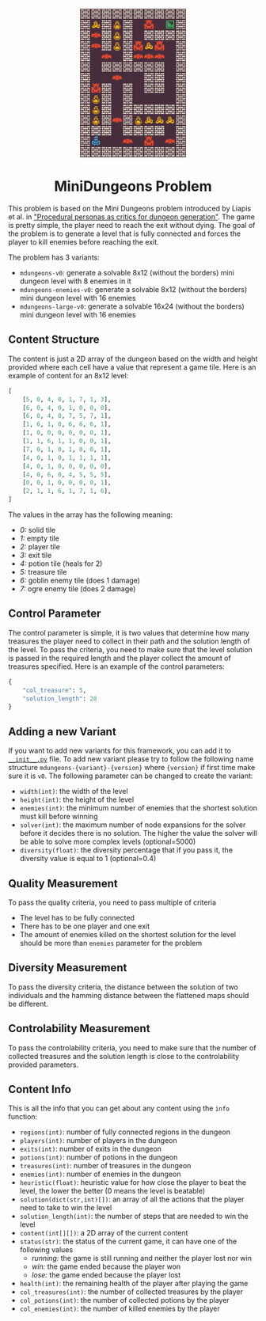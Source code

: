 <p align="center">
	<img height="300px" src="../../../images/mdungeons/example.png"/>
</p>
<h1 align="center">
MiniDungeons Problem
</h1>

This problem is based on the Mini Dungeons problem introduced by Liapis et al. in ["Procedural personas as critics for dungeon generation"](https://citeseerx.ist.psu.edu/document?repid=rep1&type=pdf&doi=50c9a06c669a60491101b2e10e3887dd28c3d3f3). The game is pretty simple, the player need to reach the exit without dying. The goal of the problem is to generate a level that is fully connected and forces the player to kill enemies before reaching the exit.

The problem has 3 variants:
- `mdungeons-v0`: generate a solvable 8x12 (without the borders) mini dungeon level with 8 enemies in it
- `mdungeons-enemies-v0`: generate a solvable 8x12 (without the borders) mini dungeon level with 16 enemies
- `mdungeons-large-v0`: generate a solvable 16x24 (without the borders) mini dungeon level with 16 enemies

## Content Structure
The content is just a 2D array of the dungeon based on the width and height provided where each cell have a value that represent a game tile. Here is an example of content for an 8x12 level:
```python
[
	[5, 0, 4, 0, 1, 7, 1, 3],
	[6, 0, 4, 0, 1, 0, 0, 0],
	[6, 0, 4, 0, 7, 5, 7, 1],
	[1, 6, 1, 0, 6, 6, 6, 1],
	[1, 0, 0, 0, 0, 0, 0, 1],
	[1, 1, 6, 1, 1, 0, 0, 1],
	[7, 0, 1, 0, 1, 0, 0, 1],
	[4, 0, 1, 0, 1, 1, 1, 1],
	[4, 0, 1, 0, 0, 0, 0, 0],
	[4, 0, 6, 0, 4, 5, 5, 5],
	[0, 0, 1, 0, 0, 0, 0, 1],
	[2, 1, 1, 6, 1, 7, 1, 6],
]
```
The values in the array has the following meaning:
- *0:* solid tile
- *1:* empty tile
- *2:* player tile
- *3:* exit tile
- *4:* potion tile (heals for 2)
- *5:* treasure tile
- *6:* goblin enemy tile (does 1 damage)
- *7:* ogre enemy tile (does 2 damage)

## Control Parameter
The control parameter is simple, it is two values that determine how many treasures the player need to collect in their path and the solution length of the level. To pass the criteria, you need to make sure that the level solution is passed in the required length and the player collect the amount of treasures specified. Here is an example of the control parameters:
```python
{
	"col_treasure": 5,
	"solution_length": 28
}
```

## Adding a new Variant
If you want to add new variants for this framework, you can add it to [`__init__.py`](https://github.com/amidos2006/pcg_benchmark/blob/main/pcg_benchmark/probs/mdungeons/__init__.py) file. To add new variant please try to follow the following name structure `mdungeons-{variant}-{version}` where `{version}` if first time make sure it is `v0`. The following parameter can be changed to create the variant:
- `width(int)`: the width of the level
- `height(int)`: the height of the level
- `enemies(int)`: the minimum number of enemies that the shortest solution must kill before winning
- `solver(int)`: the maximum number of node expansions for the solver before it decides there is no solution. The higher the value the solver will be able to solve more complex levels (optional=5000)
- `diversity(float)`: the diversity percentage that if you pass it, the diversity value is equal to 1 (optional=0.4)

## Quality Measurement
To pass the quality criteria, you need to pass multiple of criteria
- The level has to be fully connected
- There has to be one player and one exit
- The amount of enemies killed on the shortest solution for the level should be more than `enemies` parameter for the problem

## Diversity Measurement
To pass the diversity criteria, the distance between the solution of two individuals and the hamming distance between the flattened maps should be different.

## Controlability Measurement
To pass the controlability criteria, you need to make sure that the number of collected treasures and the solution length is close to the controlability provided parameters.

## Content Info
This is all the info that you can get about any content using the `info` function:
- `regions(int)`: number of fully connected regions in the dungeon
- `players(int)`: number of players in the dungeon
- `exits(int)`: number of exits in the dungeon
- `potions(int)`: number of potions in the dungeon
- `treasures(int)`: number of treasures in the dungeon
- `enemies(int)`: number of enemies in the dungeon
- `heuristic(float)`: heuristic value for how close the player to beat the level, the lower the better (0 means the level is beatable)
- `solution(dict(str,int)[])`: an array of all the actions that the player need to take to win the level
- `solution_length(int)`: the number of steps that are needed to win the level
- `content(int[][])`: a 2D array of the current content
- `status(str)`: the status of the current game, it can have one of the following values
	- *running:* the game is still running and neither the player lost nor win
	- *win:* the game ended because the player won
	- *lose:* the game ended because the player lost
- `health(int)`: the remaining health of the player after playing the game
- `col_treasures(int)`: the number of collected treasures by the player
- `col_potions(int)`: the number of collected potions by the player
- `col_enemies(int)`: the number of killed enemies by the player